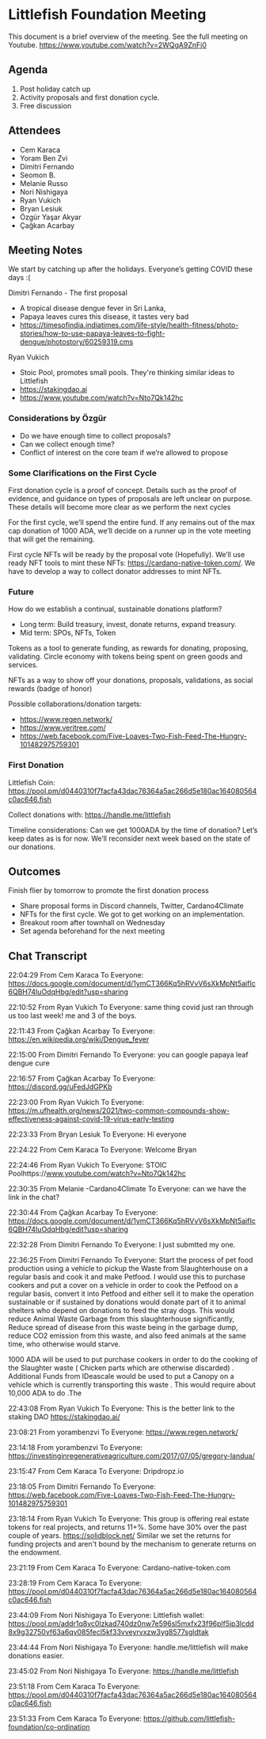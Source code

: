 # Littlefish Foundation Meeting

This document is a brief overview of the meeting. See the full meeting on Youtube. https://www.youtube.com/watch?v=2WQgA9ZnFj0

## Agenda

 1. Post holiday catch up
 2. Activity proposals and first donation cycle. 
 3. Free discussion


## Attendees
- Cem Karaca
- Yoram Ben Zvi
- Dimitri Fernando
- Seomon B.
- Melanie Russo
- Nori Nishigaya
- Ryan Vukich
- Bryan Lesiuk
- Özgür Yaşar Akyar
- Çağkan Acarbay

## Meeting Notes
We start by catching up after the holidays. Everyone’s getting COVID these days :(

Dimitri Fernando - The first proposal 
- A tropical disease dengue fever in Sri Lanka, 
- Papaya leaves cures this disease, it tastes very bad
- https://timesofindia.indiatimes.com/life-style/health-fitness/photo-stories/how-to-use-papaya-leaves-to-fight-dengue/photostory/60259319.cms

Ryan Vukich 
- Stoic Pool, promotes small pools. They're thinking similar ideas to Littlefish
- https://stakingdao.ai
- https://www.youtube.com/watch?v=Nto7Qk142hc

### Considerations by Özgür
- Do we have enough time to collect proposals?
- Can we collect enough time?
- Conflict of interest on the core team if we’re allowed to propose

### Some Clarifications on the First Cycle

First donation cycle is a proof of concept. Details such as the proof of evidence, and guidance on types of proposals are left unclear on purpose. These details will become more clear as we perform the next cycles

For the first cycle, we’ll spend the entire fund. If any remains out of the max cap donation of 1000 ADA, we’ll decide on a runner up in the vote meeting that will get the remaining.

First cycle NFTs will be ready by the proposal vote (Hopefully). We’ll use ready NFT tools to mint these NFTs: https://cardano-native-token.com/. We have to develop a way to collect donator addresses to mint NFTs. 

### Future

How do we establish a continual, sustainable donations platform?
- Long term: Build treasury, invest, donate returns, expand treasury. 
- Mid term: SPOs, NFTs, Token

Tokens as a tool to generate funding, as rewards for donating, proposing, validating. Circle economy with tokens being spent on green goods and services.

NFTs as a way to show off your donations, proposals, validations, as social rewards (badge of honor)

Possible collaborations/donation targets:
- https://www.regen.network/
- https://www.veritree.com/
- https://web.facebook.com/Five-Loaves-Two-Fish-Feed-The-Hungry-101482975759301

### First Donation

Littlefish Coin: 
https://pool.pm/d0440310f7facfa43dac76364a5ac266d5e180ac164080564c0ac646.fish

Collect donations with: https://handle.me/littlefish

Timeline considerations: Can we get 1000ADA by the time of donation? Let’s keep dates as is for now. We’ll reconsider next week based on the state of our donations.

## Outcomes

Finish flier by tomorrow to promote the first donation process
- Share proposal forms in Discord channels, Twitter, Cardano4Climate
- NFTs for the first cycle. We got to get working on an implementation.
- Breakout room after townhall on Wednesday
- Set agenda beforehand for the next meeting

## Chat Transcript

22:04:29 From Cem Karaca To Everyone:
    https://docs.google.com/document/d/1ymCT366Kq5hRVvV6sXkMpNt5aifIc6QBH74IuOdqHbg/edit?usp=sharing

22:10:52 From Ryan Vukich To Everyone:
    same thing covid just ran through us too last week!  me and 3 of the boys.
    
22:11:43 From Çağkan Acarbay To Everyone:
    https://en.wikipedia.org/wiki/Dengue_fever
    
22:15:00 From Dimitri Fernando To Everyone:
    you can google papaya leaf dengue cure
    
22:16:57 From Çağkan Acarbay To Everyone:
    https://discord.gg/uFedJdGPKb
    
22:23:00 From Ryan Vukich To Everyone:
    https://m.ufhealth.org/news/2021/two-common-compounds-show-effectiveness-against-covid-19-virus-early-testing
    
22:23:33 From Bryan Lesiuk To Everyone:
    Hi everyone
    
22:24:22 From Cem Karaca To Everyone:
    Welcome Bryan
    
22:24:46 From Ryan Vukich To Everyone:
    STOIC Poolhttps://www.youtube.com/watch?v=Nto7Qk142hc
    
22:30:35 From Melanie -Cardano4Climate To Everyone:
    can we have the link in the chat?
    
22:30:44 From Çağkan Acarbay To Everyone:
    https://docs.google.com/document/d/1ymCT366Kq5hRVvV6sXkMpNt5aifIc6QBH74IuOdqHbg/edit?usp=sharing

22:32:28 From Dimitri Fernando To Everyone:
    I just submtted my one.
    
22:36:25 From Dimitri Fernando To Everyone:
    Start the process of pet food production using a vehicle to pickup the Waste from Slaughterhouse on a regular basis and cook it and make Petfood. I would use this to purchase cookers and put a cover on a vehicle in order  to cook the Petfood on a regular basis, convert it into Petfood and either sell it to make the operation sustainable or if sustained by donations would donate part of it to animal shelters who depend on donations to feed the stray dogs. This would reduce Animal Waste Garbage from this slaughterhouse significantly, Reduce spread of disease from this waste being in the garbage dump, reduce CO2 emission from this waste, and also feed animals at the same time, who otherwise would starve.
    
1000 ADA will be used to put purchase cookers in order to do the cooking of the Slaughter waste ( Chicken parts which are otherwise discarded)  . Additional Funds from IDeascale would be used to put a Canopy on a vehicle which is currently transporting this waste . This would require about 10,000 ADA to do .The
    
22:43:08 From Ryan Vukich To Everyone:
    This is the better link to the staking DAO  https://stakingdao.ai/
    
23:08:21 From yorambenzvi To Everyone:
    https://www.regen.network/
    
23:14:18 From yorambenzvi To Everyone:
    https://investinginregenerativeagriculture.com/2017/07/05/gregory-landua/
    
23:15:47 From Cem Karaca To Everyone:
    Dripdropz.io
    
23:18:05 From Dimitri Fernando To Everyone:
    https://web.facebook.com/Five-Loaves-Two-Fish-Feed-The-Hungry-101482975759301
    
23:18:14 From Ryan Vukich To Everyone:
    This group is offering real estate tokens for real projects, and returns 11+%.  Some have 30% over the past couple of years.   https://solidblock.net/  Similar we set the returns for funding projects and aren't bound by the mechanism to generate returns on the endowment.
    
23:21:19 From Cem Karaca To Everyone:
    Cardano-native-token.com
    
23:28:19 From Cem Karaca To Everyone:
    https://pool.pm/d0440310f7facfa43dac76364a5ac266d5e180ac164080564c0ac646.fish
    
23:44:09 From Nori Nishigaya To Everyone:
    Littlefish wallet: https://pool.pm/addr1q8vc0lzkad740dz0nw7e596sl5mxfx23f96plf5jp3lcdd8x9g32750vf63a6qv085fecl5kf33vveyrvxzw3yg8577sgldtak
    
23:44:44 From Nori Nishigaya To Everyone:
    handle.me/littlefish will make donations easier.
    
23:45:02 From Nori Nishigaya To Everyone:
    https://handle.me/littlefish
    
23:51:18 From Cem Karaca To Everyone:
    https://pool.pm/d0440310f7facfa43dac76364a5ac266d5e180ac164080564c0ac646.fish
    
23:51:33 From Cem Karaca To Everyone:
    https://github.com/littlefish-foundation/co-ordination
